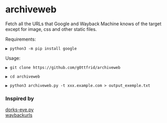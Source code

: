 # archiveweb
Fetch all the URLs that Google and Wayback Machine knows of the target except for image, css and other static files.

Requirements:

```
▶ python3 -m pip install google
```

Usage:

```
▶ git clone https://github.com/g0ttfrid/archiveweb

▶ cd archiveweb

▶ python3 archiveweb.py -t xxx.example.com > output_exemple.txt
```


### Inspired by

[dorks-eye.py](https://github.com/BullsEye0/dorks-eye)\
[waybackurls](https://github.com/tomnomnom/waybackurls)
